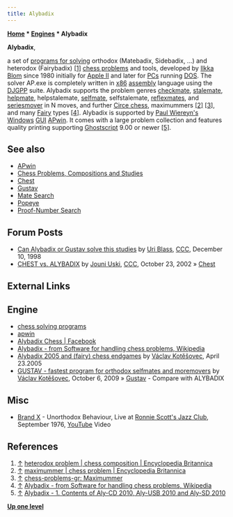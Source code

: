 ```yaml
---
title: Alybadix
---
```

**[Home](Home "Home") * [Engines](Engines "Engines") * Alybadix**

**Alybadix**,

a set of [programs for solving](Category:Problem "Category:Problem") orthodox (Matebadix, Sidebadix, ...) and heterodox (Fairybadix) <a id="cite-note-1" href="#cite-ref-1">[1]</a> [chess problems](Chess_Problems,_Compositions_and_Studies "Chess Problems, Compositions and Studies") and tools, developed by [Ilkka Blom](Ilkka_Blom "Ilkka Blom") since 1980 initially for [Apple II](Apple_II "Apple II") and later for [PCs](IBM_PC "IBM PC") running [DOS](MS-DOS "MS-DOS"). The solver AP.exe is completely written in [x86](X86 "X86") [assembly](Assembly "Assembly") language using the [DJGPP](https://en.wikipedia.org/wiki/DJGPP) suite. Alybadix supports the problem genres [checkmate](Checkmate "Checkmate"), [stalemate](Stalemate "Stalemate"), [helpmate](https://en.wikipedia.org/wiki/Helpmate), helpstalemate, [selfmate](https://en.wikipedia.org/wiki/Selfmate), selfstalemate, [reflexmates](https://en.wikipedia.org/wiki/Reflexmate), and [seriesmover](https://en.wikipedia.org/wiki/Seriesmover) in N moves, and further [Circe chess](https://en.wikipedia.org/wiki/Circe_chess), maximummers <a id="cite-note-2" href="#cite-ref-2">[2]</a> <a id="cite-note-3" href="#cite-ref-3">[3]</a>, and many [Fairy](https://en.wikipedia.org/wiki/Fairy_chess) types <a id="cite-note-4" href="#cite-ref-4">[4]</a>. Alybadix is supported by [Paul Wiereyn's](Paul_Wiereyn "Paul Wiereyn") [Windows](Windows "Windows") [GUI](GUI "GUI") [APwin](APwin "APwin"). It comes with a large problem collection and features quality printing supporting [Ghostscript](https://en.wikipedia.org/wiki/Ghostscript) 9.00 or newer <a id="cite-note-5" href="#cite-ref-5">[5]</a>.

## See also

- [APwin](APwin "APwin")
- [Chess Problems, Compositions and Studies](Chess_Problems,_Compositions_and_Studies "Chess Problems, Compositions and Studies")
- [Chest](Chest "Chest")
- [Gustav](Gustav "Gustav")
- [Mate Search](Mate_Search "Mate Search")
- [Popeye](Popeye "Popeye")
- [Proof-Number Search](Proof-Number_Search "Proof-Number Search")

## Forum Posts

- [Can Alybadix or Gustav solve this studies](https://www.stmintz.com/ccc/index.php?id=35340) by [Uri Blass](Uri_Blass "Uri Blass"), [CCC](CCC "CCC"), December 10, 1998
- [CHEST vs. ALYBADIX](https://www.stmintz.com/ccc/index.php?id=261116) by [Jouni Uski](Jouni_Uski "Jouni Uski"), [CCC](CCC "CCC"), October 23, 2002 » [Chest](Chest "Chest")

## External Links

## Engine

- [chess solving programs](https://alybadix.000webhostapp.com/)
- [apwin](https://alybadix.000webhostapp.com/apwin.htm)
- [Alybadix Chess | Facebook](https://www.facebook.com/alybadix)
- [Alybadix - from Software for handling chess problems, Wikipedia](https://en.wikipedia.org/wiki/Software_for_handling_chess_problems#Alybadix)
- [Alybadix 2005 and (fairy) chess endgames](http://www.kotesovec.cz/aly2005/aly2005_and_fairy_endgames.htm) by [Václav Kotěšovec](V%C3%A1clav_Kot%C4%9B%C5%A1ovec "Václav Kotěšovec"), April 23.2005
- [GUSTAV - fastest program for orthodox selfmates and moremovers](http://www.kotesovec.cz/gustav/gustav_alybadix.htm) by [Václav Kotěšovec](V%C3%A1clav_Kot%C4%9B%C5%A1ovec "Václav Kotěšovec"), October 6, 2009 » [Gustav](Gustav "Gustav") - Compare with ALYBADIX

## Misc

- [Brand X](Category:Brand_X "Category:Brand X") - Unorthodox Behaviour, Live at [Ronnie Scott's Jazz Club](https://en.wikipedia.org/wiki/Ronnie_Scott's_Jazz_Club), September 1976, [YouTube](https://en.wikipedia.org/wiki/YouTube) Video

## References

1. <a id="cite-ref-1" href="#cite-note-1">↑</a> [heterodox problem | chess composition | Encyclopedia Britannica](http://www.britannica.com/EBchecked/topic/264261/heterodox-problem)
1. <a id="cite-ref-2" href="#cite-note-2">↑</a> [maximummer | chess problem | Encyclopedia Britannica](http://www.britannica.com/EBchecked/topic/370584/maximummer)
1. <a id="cite-ref-3" href="#cite-note-3">↑</a> [chess-problems-gr: Maximummer](http://chess-problems-gr.blogspot.de/2008/05/maximummer.html)
1. <a id="cite-ref-4" href="#cite-note-4">↑</a> [Alybadix - from Software for handling chess problems, Wikipedia](https://en.wikipedia.org/wiki/Software_for_handling_chess_problems#Alybadix)
1. <a id="cite-ref-5" href="#cite-note-5">↑</a> [Alybadix - 1. Contents of Aly-CD 2010, Aly-USB 2010 and Aly-SD 2010](https://alybadix.000webhostapp.com/#1)

**[Up one level](Engines "Engines")**

